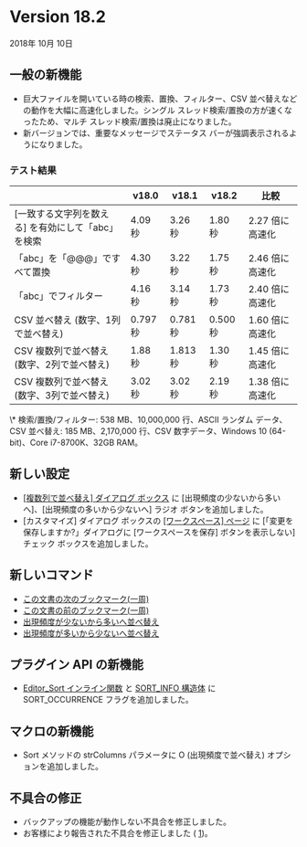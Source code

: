 # Version 18.2

2018年 10月 10日

## 一般の新機能

- 巨大ファイルを開いている時の検索、置換、フィルター、CSV 並べ替えなどの動作を大幅に高速化しました。シングル スレッド検索/置換の方が速くなったため、マルチ スレッド検索/置換は廃止になりました。
- 新バージョンでは、重要なメッセージでステータス バーが強調表示されるようになりました。

### テスト結果

|  | v18.0 | v18.1 | v18.2 | 比較 |
| --- | --- | --- | --- | --- |
| \[一致する文字列を数える\] を有効にして「abc」を検索 | 4.09 秒 | 3.26 秒 | 1.80 秒 | 2.27 倍に高速化 |
| 「abc」を「@@@」ですべて置換 | 4.30  秒 | 3.22 秒 | 1.75 秒 | 2.46 倍に高速化 |
| 「abc」でフィルター | 4.16 秒 | 3.14 秒 | 1.73 秒 | 2.40 倍に高速化 |
| CSV 並べ替え (数字、1列で並べ替え) | 0.797 秒 | 0.781 秒 | 0.500 秒 | 1.60 倍に高速化 |
| CSV 複数列で並べ替え (数字、2列で並べ替え) | 1.88 秒 | 1.813 秒 | 1.30 秒 | 1.45 倍に高速化 |
| CSV 複数列で並べ替え (数字、3列で並べ替え) | 3.02  秒 | 3.02 秒 | 2.19 秒 | 1.38 倍に高速化 |

\\* 検索/置換/フィルター: 538 MB、10,000,000 行、ASCII ランダム データ、CSV 並べ替え: 185 MB、2,170,000 行、CSV 数字データ、Windows 10 (64-bit)、Core i7-8700K、32GB RAM。

## 新しい設定

- [\[複数列で並べ替え\] ダイアログ ボックス](../dlg/sort_multi/index) に \[出現頻度の少ないから多いへ\]、\[出現頻度の多いから少ないへ\] ラジオ ボタンを追加しました。
- \[カスタマイズ\] ダイアログ ボックスの [\[ワークスペース\] ページ](../dlg/customize/workspace/index) に \[「変更を保存しますか?」ダイアログに \[ワークスペースを保存\] ボタンを表示しない\] チェック ボックスを追加しました。

## 新しいコマンド

- [この文書の次のブックマーク(一周)](../cmd/edit/bookmark_next_around)
- [この文書の前のブックマーク(一周)](../cmd/edit/bookmark_prev_around)
- [出現頻度が少ないから多いへ並べ替え](../cmd/edit/sort_occurrence_a)
- [出現頻度が多いから少ないへ並べ替え](../cmd/edit/sort_occurrence_d)

## プラグイン API の新機能

- [Editor\_Sort インライン関数](../plugin/macro/editor_sort) と [SORT\_INFO 構造体](../plugin/structure/sort_info) に SORT\_OCCURRENCE フラグを追加しました。

## マクロの新機能

- Sort メソッドの strColumns パラメータに O (出現頻度で並べ替え) オプションを追加しました。

## 不具合の修正

- バックアップの機能が動作しない不具合を修正しました。
- お客様により報告された不具合を修正しました ( [1](https://www.emeditor.com/forums/topic/multiple-line-selecting/))。